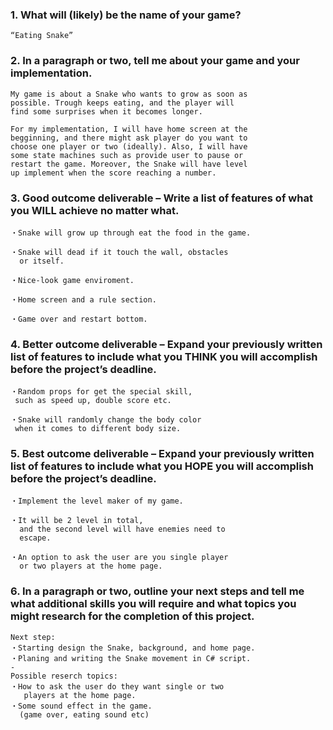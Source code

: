 ### 1. What will (likely) be the name of your game? 

	“Eating Snake”

### 2. In a paragraph or two, tell me about your game and your implementation.

	My game is about a Snake who wants to grow as soon as 
	possible. Trough keeps eating, and the player will 
	find some surprises when it becomes longer.
	
	For my implementation, I will have home screen at the 
	begginning, and there might ask player do you want to 
	choose one player or two (ideally). Also, I will have
	some state machines such as provide user to pause or 
	restart the game. Moreover, the Snake will have level 
	up implement when the score reaching a number.

### 3. Good outcome deliverable – Write a list of features of what you WILL achieve no matter what.

	・Snake will grow up through eat the food in the game.
	
	・Snake will dead if it touch the wall, obstacles 
	  or itself.
	
	・Nice-look game enviroment.
	
	・Home screen and a rule section.
	
	・Game over and restart bottom.



### 4. Better outcome deliverable – Expand your previously written list of features to include what you THINK you will accomplish before the project’s deadline.

	・Random props for get the special skill, 
	 such as speed up, double score etc.
	
	・Snake will randomly change the body color 
	 when it comes to different body size.

### 5. Best outcome deliverable – Expand your previously written list of features to include what you HOPE you will accomplish before the project’s deadline.

	・Implement the level maker of my game. 
	
	・It will be 2 level in total, 
	  and the second level will have enemies need to 
	  escape.
	
	・An option to ask the user are you single player 
	  or two players at the home page.


### 6. In a paragraph or two, outline your next steps and tell me what additional skills you will require and what topics you might research for the completion of this project.
	Next step:
	・Starting design the Snake, background, and home page.
	・Planing and writing the Snake movement in C# script.
	-
	Possible reserch topics:
	・How to ask the user do they want single or two 
	   players at the home page.
	・Some sound effect in the game. 
	  (game over, eating sound etc)
	
	
